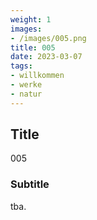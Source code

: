 ```yaml
---
weight: 1
images:
- /images/005.png
title: 005
date: 2023-03-07
tags:
- willkommen
- werke
- natur
---
```


## Title
005

### Subtitle
tba.